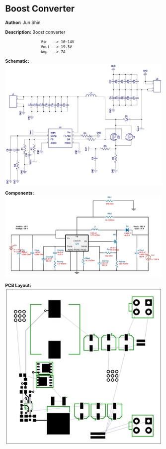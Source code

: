 # Boost Converter

__Author:__         Jun Shin

__Description:__    Boost converter
                    
                    Vin  --> 10~14V
                    Vout --> 19.5V
                    Amp  --> 7A


__Schematic:__ ![](boost-converter_LM3478_sch_s1.jpg)


__Components:__ ![](boost-converter_LM3478_sch_comp_s1.jpg)


__PCB Layout:__ ![](boost-converter_LM3478_lay_V1_l1.jpg)